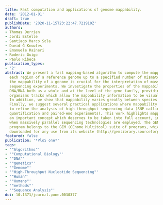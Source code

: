 ```yaml
---
title: Fast computation and applications of genome mappability.
date: '2012-01-01'
draft: true
publishDate: '2020-11-15T23:22:47.721910Z'
authors:
- Thomas Derrien
- Jordi Estelle
- Santiago Marco Sola
- David G Knowles
- Emanuele Raineri
- Roderic Guigo
- Paolo Ribeca
publication_types:
- '2'
abstract: We present a fast mapping-based algorithm to compute the mappability of
  each region of a reference genome up to a specified number of mismatches. Knowing
  the mappability of a genome is crucial for the interpretation of massively parallel
  sequencing experiments. We investigate the properties of the mappability of eukaryotic
  DNA/RNA both as a whole and at the level of the gene family, providing for various
  organisms tracks which allow the mappability information to be visually explored.
  In addition, we show that mappability varies greatly between species and gene classes.
  Finally, we suggest several practical applications where mappability can be used
  to refine the analysis of high-throughput sequencing data (SNP calling, gene expression
  quantification and paired-end experiments). This work highlights mappability as
  an important concept which deserves to be taken into full account, in particular
  when massively parallel sequencing technologies are employed. The GEM mappability
  program belongs to the GEM (GEnome Multitool) suite of programs, which can be freely
  downloaded for any use from its website (http://gemlibrary.sourceforge.net).
featured: false
publication: '*PloS one*'
tags:
- '"Algorithms"'
- '"Computational Biology"'
- '"DNA"'
- '"genetics"'
- '"Genome"'
- '"High-Throughput Nucleotide Sequencing"'
- '"Human"'
- '"Humans"'
- '"methods"'
- '"Sequence Analysis"'
doi: 10.1371/journal.pone.0030377
---
```


